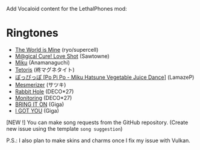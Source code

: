 Add Vocaloid content for the LethalPhones mod:

# Ringtones
- [The World is Mine](https://www.youtube.com/watch?v=EuJ6UR_pD5s) (ryo/supercell)
- [M@gical Cure! Love Shot](https://www.youtube.com/watch?v=LaEgpNBt-bQ) (Sawtowne)
- [Miku](https://www.youtube.com/watch?v=NocXEwsJGOQ) (Anamanaguchi)
- [Tetoris](https://www.youtube.com/watch?v=Soy4jGPHr3g) (柊マグネタイト)
- [ぽっぴっぽ [Po Pi Po - Miku Hatsune Vegetable Juice Dance]](https://www.youtube.com/watch?v=mco3UX9SqDA) (LamazeP)
- [Mesmerizer](https://www.youtube.com/watch?v=19y8YTbvri8) (サツキ)
- [Rabbit Hole](https://www.youtube.com/watch?v=eSW2LVbPThw) (DECO*27)
- [Monitoring](https://www.youtube.com/watch?v=kbNdx0yqbZE) (DECO*27)
- [BRING IT ON](https://www.youtube.com/watch?v=oEkGC2HV7rc) (Giga)
- [I GOT YOU](https://www.youtube.com/watch?v=Dq2HJl5vKbY) (Giga)

[NEW !] You can make song requests from the GitHub repository. (Create new issue using the template ```song suggestion```)

P.S.: I also plan to make skins and charms once I fix my issue with Vulkan.
